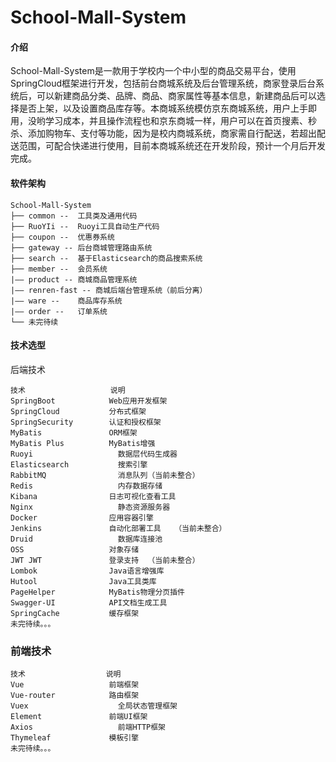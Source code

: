 # School-Mall-System

#### 介绍
School-Mall-System是一款用于学校内一个中小型的商品交易平台，使用SpringCloud框架进行开发，包括前台商城系统及后台管理系统，商家登录后台系统后，可以新建商品分类、品牌、商品、商家属性等基本信息，新建商品后可以选择是否上架，以及设置商品库存等。本商城系统模仿京东商城系统，用户上手即用，没哟学习成本，并且操作流程也和京东商城一样，用户可以在首页搜素、秒杀、添加购物车、支付等功能，因为是校内商城系统，商家需自行配送，若超出配送范围，可配合快递进行使用，目前本商城系统还在开发阶段，预计一个月后开发完成。

#### 软件架构
```
School-Mall-System
├── common --  工具类及通用代码
├── RuoYIi --  Ruoyi工具自动生产代码
├── coupon --  优惠券系统
├── gateway -- 后台商城管理路由系统
├── search --  基于Elasticsearch的商品搜索系统
├── member --  会员系统
|—— product -- 商城商品管理系统
|—— renren-fast -- 商城后端台管理系统（前后分离）
|—— ware --    商品库存系统
|—— order --   订单系统
└── 未完待续
```


#### 技术选型
后端技术
```
技术	                 说明	
SpringBoot	          Web应用开发框架	
SpringCloud           分布式框架
SpringSecurity	      认证和授权框架	
MyBatis	              ORM框架
MyBatis Plus          MyBatis增强
Ruoyi	                数据层代码生成器	
Elasticsearch	        搜索引擎	
RabbitMQ	            消息队列（当前未整合）	
Redis	                内存数据存储		
Kibana	              日志可视化查看工具	
Nginx	                静态资源服务器	
Docker	              应用容器引擎	
Jenkins	              自动化部署工具	（当前未整合）	
Druid	                数据库连接池	
OSS	                  对象存储	
JWT	JWT               登录支持	（当前未整合）
Lombok	              Java语言增强库	
Hutool	              Java工具类库	
PageHelper	          MyBatis物理分页插件	
Swagger-UI	          API文档生成工具	
SpringCache           缓存框架
未完待续。。。
```
### 前端技术
```
技术	                说明	
Vue	                  前端框架	
Vue-router	          路由框架	
Vuex	                全局状态管理框架	
Element	              前端UI框架	
Axios	                前端HTTP框架	
Thymeleaf             模板引擎
未完待续。。。
```
